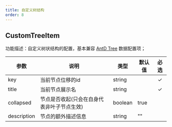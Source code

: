 ```yaml
---
title: 自定义树结构
order: 8
---
```


## CustomTreeItem

功能描述：自定义树状结构的配置，基本兼容 [AntD Tree](https://ant.design/components/tree-cn/) 数据配置项；

| 参数 | 说明 | 类型 | 默认值 | 必选  |
| --- | --- | --- | --- | :-:  |
| key | 当前节点位移的id | string |    | ✓ |
| title | 当前节点展示名 | string |    | ✓ |
| collapsed | 节点是否收起(只会在自身代表非叶子节点生效) | boolean |  true  |  |
| description | 节点的额外描述信息 | string |  ""  |  |
